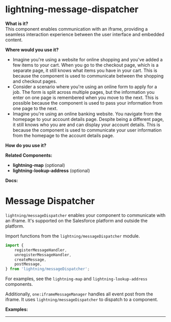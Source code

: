 # lightning-message-dispatcher

**What is it?**  
This component enables communication with an iframe, providing a seamless interaction experience between the user interface and embedded content.

**Where would you use it?**
- Imagine you're using a website for online shopping and you've added a few items to your cart. When you go to the checkout page, which is a separate page, it still knows what items you have in your cart. This is because the <lightning-message-dispatcher> component is used to communicate between the shopping and checkout pages.
- Consider a scenario where you're using an online form to apply for a job. The form is split across multiple pages, but the information you enter on one page is remembered when you move to the next. This is possible because the <lightning-message-dispatcher> component is used to pass your information from one page to the next.
- Imagine you're using an online banking website. You navigate from the homepage to your account details page. Despite being a different page, it still knows who you are and can display your account details. This is because the <lightning-message-dispatcher> component is used to communicate your user information from the homepage to the account details page.

**How do you use it?**


**Related Components:**
- **lightning-map** (optional)
- **lightning-lookup-address** (optional)

**Docs:**
# Message Dispatcher

`lightning/messageDispatcher` enables your component to communicate with an iframe. It's supported on the Salesforce platform and outside the platform.

Import functions from the `lightning/messageDispatcher` module.

```js
import {
    registerMessageHandler,
    unregisterMessageHandler,
    createMessage,
    postMessage,
} from 'lightning/messageDispatcher';
```

For examples, see the `lightning-map` and `lightning-lookup-address` components.

Additionally, `one:iframeMessageManager` handles all event post from the iframe. It uses `lightning/messageDispatcher` to dispatch to a component.


**Examples:**


---
